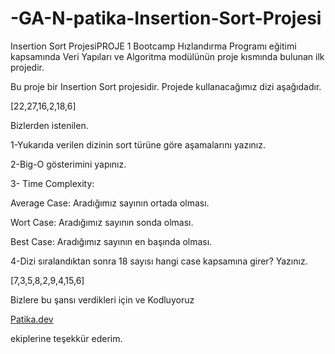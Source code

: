 # -GA-N-patika-Insertion-Sort-Projesi
Insertion Sort ProjesiPROJE 1
Bootcamp Hızlandırma Programı eğitimi kapsamında Veri Yapıları ve Algoritma modülünün proje kısmında bulunan ilk projedir.

Bu proje bir Insertion Sort projesidir.
Projede kullanacağımız dizi aşağıdadır.

[22,27,16,2,18,6]

Bizlerden istenilen.

1-Yukarıda verilen dizinin sort türüne göre aşamalarını yazınız.

2-Big-O gösterimini yapınız.

3- Time Complexity:

Average Case: Aradığımız sayının ortada olması.

Wort Case: Aradığımız sayının sonda olması.

Best Case: Aradığımız sayının en başında olması.

4-Dizi sıralandıktan sonra 18 sayısı hangi case kapsamına girer? Yazınız.

[7,3,5,8,2,9,4,15,6]

Bizlere bu şansı verdikleri için ve Kodluyoruz

[Patika.dev](https://www.patika.dev/tr)

ekiplerine teşekkür ederim.
